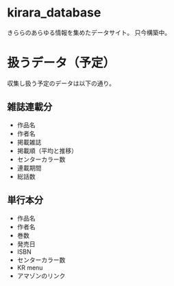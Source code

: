 # kirara_database
きららのあらゆる情報を集めたデータサイト。
只今構築中。

# 扱うデータ（予定）
収集し扱う予定のデータは以下の通り。

## 雑誌連載分
- 作品名
- 作者名
- 掲載雑誌
- 掲載順（平均と推移）
- センターカラー数
- 連載期間
- 総話数

## 単行本分
- 作品名
- 作者名
- 巻数
- 発売日
- ISBN
- センターカラー数
- KR menu
- アマゾンのリンク
